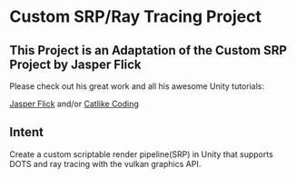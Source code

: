 # Custom SRP/Ray Tracing Project

## This Project is an Adaptation of the Custom SRP Project by Jasper Flick

Please check out his great work and all his awesome Unity tutorials:

[Jasper Flick](https://catlikecoding.com/jasper-flick/) and/or [Catlike Coding](https://catlikecoding.com)

## Intent

Create a custom scriptable render pipeline(SRP) in Unity that supports DOTS and ray tracing with the vulkan graphics API.


